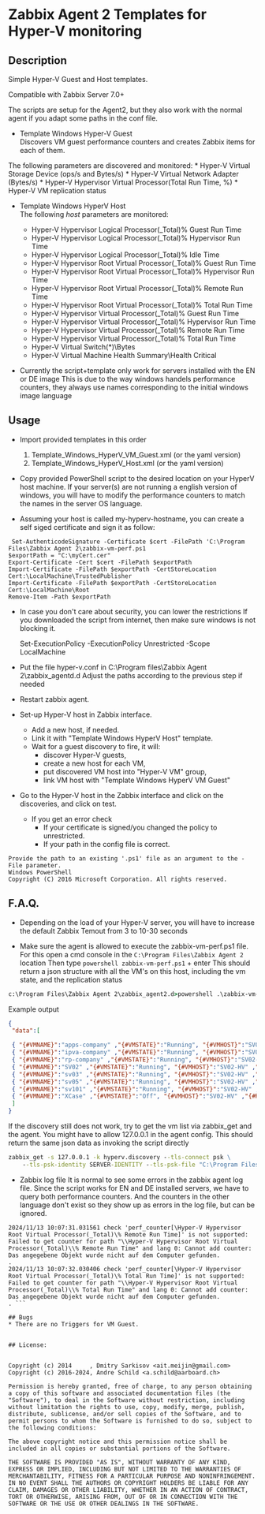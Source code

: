 # Zabbix Agent 2 Templates for Hyper-V monitoring 

## Description
Simple Hyper-V Guest and Host templates.

Compatible with Zabbix Server 7.0+

The scripts are setup for the Agent2, but they also work with the 
normal agent if you adapt some paths in the conf file.

* Template Windows Hyper-V Guest  
Discovers VM guest performance counters and creates Zabbix items for each of them.

The following parameters are discovered and monitored:
	* Hyper-V Virtual Storage Device (ops/s and Bytes/s)
	* Hyper-V Virtual Network Adapter (Bytes/s)
	* Hyper-V Hypervisor Virtual Processor(Total Run Time, %)
    * Hyper-V VM replication status

* Template Windows HyperV Host  
The following _host_ parameters are monitored:
	* Hyper-V Hypervisor Logical Processor(_Total)\% Guest Run Time
	* Hyper-V Hypervisor Logical Processor(_Total)\% Hypervisor Run Time
	* Hyper-V Hypervisor Logical Processor(_Total)\% Idle Time
	* Hyper-V Hypervisor Root Virtual Processor(_Total)\% Guest Run Time
	* Hyper-V Hypervisor Root Virtual Processor(_Total)\% Hypervisor Run Time
	* Hyper-V Hypervisor Root Virtual Processor(_Total)\% Remote Run Time
	* Hyper-V Hypervisor Root Virtual Processor(_Total)\% Total Run Time
	* Hyper-V Hypervisor Virtual Processor(_Total)\% Guest Run Time
	* Hyper-V Hypervisor Virtual Processor(_Total)\% Hypervisor Run Time
	* Hyper-V Hypervisor Virtual Processor(_Total)\% Remote Run Time
	* Hyper-V Hypervisor Virtual Processor(_Total)\% Total Run Time
	* Hyper-V Virtual Switch(*)\Bytes
	* Hyper-V Virtual Machine Health Summary\Health Critical
	
* Currently the script+template only work for servers installed with the EN or DE image
  This is due to the way windows handels performance counters, they always
  use names corresponding to the initial windows image language

## Usage
* Import provided templates in this order
  1. Template_Windows_HyperV_VM_Guest.xml (or the yaml version)
  2. Template_Windows_HyperV_Host.xml (or the yaml version)

*  Copy provided PowerShell script to the desired location on your HyperV host machine.
   If your server(s) are not running a english version of windows, you will have to modify
   the performance counters to match the names in the server OS language.

*  Assuming your host is called my-hyperv-hostname, you can create a self siged certificate and sign it as follow:
```$cert = New-SelfSignedCertificate -DnsName "my-hyperv-hostname" -type codesigning
 Set-AuthenticodeSignature -Certificate $cert -FilePath 'C:\Program Files\Zabbix Agent 2\zabbix-vm-perf.ps1
$exportPath = "C:\myCert.cer"
Export-Certificate -Cert $cert -FilePath $exportPath
Import-Certificate -FilePath $exportPath -CertStoreLocation Cert:\LocalMachine\TrustedPublisher
Import-Certificate -FilePath $exportPath -CertStoreLocation Cert:\LocalMachine\Root
Remove-Item -Path $exportPath
```

*  In case you don't care about security, you can lower the restrictions
   If you downloaded the script from internet, then make sure windows is not blocking it.
   
   Set-ExecutionPolicy -ExecutionPolicy Unrestricted -Scope LocalMachine
   
   
* Put the file hyper-v.conf in C:\Program files\Zabbix Agent 2\zabbix_agentd.d
  Adjust the paths according to the previous step if needed

* Restart zabbix agent.

* Set-up Hyper-V host in Zabbix interface. 
	* Add a new host, if needed.
	* Link it with "Template Windows HyperV Host" template. 
	* Wait for a guest discovery to fire, it will:
		* discover Hyper-V guests, 
		* create a new host for each VM,
		* put discovered VM host into "Hyper-V VM" group,
		* link VM host with "Template Windows HyperV VM Guest"
* Go to the Hyper-V host in the Zabbix interface and click on the discoveries, and click on test.
	* If you get an error check
		* If your certificate is signed/you changed the policy to unrestricted.
		* If your path in the config file is correct.
```The argument 'C:\Program Files\Zabbix Agent 2\zabbix-vm-perf.ps1' to the -File parameter does not exist. 
Provide the path to an existing '.ps1' file as an argument to the -File parameter.
Windows PowerShell 
Copyright (C) 2016 Microsoft Corporation. All rights reserved.
```


## F.A.Q.

- Depending on the load of your Hyper-V server, you will have to increase the default
  Zabbix Temout from 3 to 10-30 seconds
  
- Make sure the agent is allowed to execute the zabbix-vm-perf.ps1 file.
  For this open a cmd console in the `C:\Program Files\Zabbix Agent 2` location
  Then type `powershell zabbix-vm-perf.ps1` + enter
  This should return a json structure with all the VM's on this host,
  including the vm state, and the replication status

```cmd
c:\Program Files\Zabbix Agent 2\zabbix_agent2.d>powershell .\zabbix-vm-perf.ps1
```
Example output
```json
{
 "data":[

 { "{#VMNAME}":"apps-company" ,"{#VMSTATE}":"Running", "{#VMHOST}":"SV02-HV" ,"{#REPLICATION}":"Suspended" },
 { "{#VMNAME}":"ipva-company" ,"{#VMSTATE}":"Running", "{#VMHOST}":"SV02-HV" ,"{#REPLICATION}":"Suspended" },
 { "{#VMNAME}":"rp-company" ,"{#VMSTATE}":"Running", "{#VMHOST}":"SV02-HV" ,"{#REPLICATION}":"Error" },
 { "{#VMNAME}":"SV02" ,"{#VMSTATE}":"Running", "{#VMHOST}":"SV02-HV" ,"{#REPLICATION}":"Error" },
 { "{#VMNAME}":"sv03" ,"{#VMSTATE}":"Running", "{#VMHOST}":"SV02-HV" ,"{#REPLICATION}":"Disabled" },
 { "{#VMNAME}":"sv05" ,"{#VMSTATE}":"Running", "{#VMHOST}":"SV02-HV" ,"{#REPLICATION}":"Error" },
 { "{#VMNAME}":"sv101" ,"{#VMSTATE}":"Running", "{#VMHOST}":"SV02-HV" ,"{#REPLICATION}":"Error" },
 { "{#VMNAME}":"XCase" ,"{#VMSTATE}":"Off", "{#VMHOST}":"SV02-HV" ,"{#REPLICATION}":"WaitingForStartResynchronize" }
 ]
}
```

If the discovery still does not work, try to get the vm list via zabbix_get and the agent.
You might have to allow 127.0.0.1 in the agent config.
This should return the same json data as invoking the script directly

```cmd
zabbix_get -s 127.0.0.1 -k hyperv.discovery --tls-connect psk \
    --tls-psk-identity SERVER-IDENTITY --tls-psk-file "C:\Program Files\Zabbix Agent 2\psk.key"
```

- Zabbix log file
  It is normal to see some errors in the zabbix agent log file.
  Since the script works for EN and DE installed servers, we have to query both
  performance counters. And the counters in the other language don't exist
  so they show up as errors in the log file, but can be ignored.

```log
2024/11/13 10:07:31.031561 check 'perf_counter[\Hyper-V Hypervisor Root Virtual Processor(_Total)\% Remote Run Time]' is not supported: Failed to get counter for path "\\Hyper-V Hypervisor Root Virtual Processor(_Total)\\% Remote Run Time" and lang 0: Cannot add counter: Das angegebene Objekt wurde nicht auf dem Computer gefunden.
.
2024/11/13 10:07:32.030406 check 'perf_counter[\Hyper-V Hypervisor Root Virtual Processor(_Total)\% Total Run Time]' is not supported: Failed to get counter for path "\\Hyper-V Hypervisor Root Virtual Processor(_Total)\\% Total Run Time" and lang 0: Cannot add counter: Das angegebene Objekt wurde nicht auf dem Computer gefunden.
. ```  

## Bugs
* There are no Triggers for VM Guest.


## License:


Copyright (c) 2014     , Dmitry Sarkisov <ait.meijin@gmail.com>
Copyright (c) 2016-2024, Andre Schild <a.schild@aarboard.ch>

Permission is hereby granted, free of charge, to any person obtaining a copy of this software and associated documentation files (the "Software"), to deal in the Software without restriction, including without limitation the rights to use, copy, modify, merge, publish, distribute, sublicense, and/or sell copies of the Software, and to permit persons to whom the Software is furnished to do so, subject to the following conditions:

The above copyright notice and this permission notice shall be included in all copies or substantial portions of the Software.

THE SOFTWARE IS PROVIDED "AS IS", WITHOUT WARRANTY OF ANY KIND, EXPRESS OR IMPLIED, INCLUDING BUT NOT LIMITED TO THE WARRANTIES OF MERCHANTABILITY, FITNESS FOR A PARTICULAR PURPOSE AND NONINFRINGEMENT. IN NO EVENT SHALL THE AUTHORS OR COPYRIGHT HOLDERS BE LIABLE FOR ANY CLAIM, DAMAGES OR OTHER LIABILITY, WHETHER IN AN ACTION OF CONTRACT, TORT OR OTHERWISE, ARISING FROM, OUT OF OR IN CONNECTION WITH THE SOFTWARE OR THE USE OR OTHER DEALINGS IN THE SOFTWARE.
